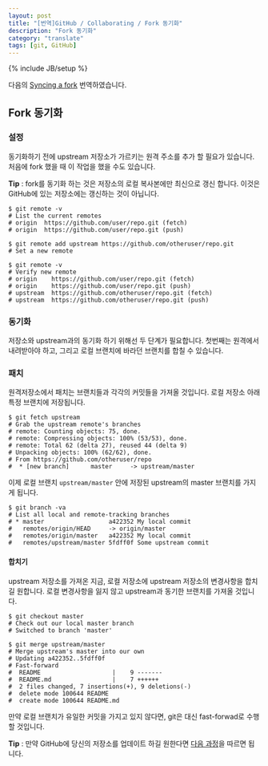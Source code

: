 ```yaml
---
layout: post
title: "[번역]GitHub / Collaborating / Fork 동기화"
description: "Fork 동기화"
category: "translate"
tags: [git, GitHub]
---
```

{% include JB/setup %}

다음의 [Syncing a fork](https://help.github.com/articles/syncing-a-fork) 번역하였습니다.

## Fork 동기화

### 설정

동기화하기 전에 upstream 저장소가 가르키는 원격 주소를 추가 할 필요가 있습니다. 처음에 fork 했을 때 이 작업을 했을 수도 있습니다.

**Tip** : fork를 동기화 하는 것은 저장소의 로컬 복사본에만 최신으로 갱신 합니다. 이것은 GitHub에 있는 저장소에는 갱신하는 것이 아닙니다.

    $ git remote -v
    # List the current remotes
    # origin  https://github.com/user/repo.git (fetch)
    # origin  https://github.com/user/repo.git (push)
    
    $ git remote add upstream https://github.com/otheruser/repo.git
    # Set a new remote
    
    $ git remote -v
    # Verify new remote
    # origin    https://github.com/user/repo.git (fetch)
    # origin    https://github.com/user/repo.git (push)
    # upstream  https://github.com/otheruser/repo.git (fetch)
    # upstream  https://github.com/otheruser/repo.git (push)

### 동기화

저장소와 upstream과의 동기화 하기 위해선 두 단계가 필요합니다. 첫번째는 원격에서 내려받아야 하고, 그리고 로컬 브랜치에 바라던 브랜치를 합칠 수 있습니다.

### 패치

원격저장소에서 패치는 브랜치들과 각각의 커밋들을 가져올 것입니다. 로컬 저장소 아래 특정 브랜치에 저장됩니다.

    $ git fetch upstream
    # Grab the upstream remote's branches
    # remote: Counting objects: 75, done.
    # remote: Compressing objects: 100% (53/53), done.
    # remote: Total 62 (delta 27), reused 44 (delta 9)
    # Unpacking objects: 100% (62/62), done.
    # From https://github.com/otheruser/repo
    #  * [new branch]      master     -> upstream/master

이제 로컬 브랜치 `upstream/master` 안에 저장된 upstream의 master 브랜치를 가지게 됩니다.

    $ git branch -va
    # List all local and remote-tracking branches
    # * master                  a422352 My local commit
    #   remotes/origin/HEAD     -> origin/master
    #   remotes/origin/master   a422352 My local commit
    #   remotes/upstream/master 5fdff0f Some upstream commit

#### 합치기

upstream 저장소를 가져온 지금, 로컬 저장소에 upstream 저장소의 변경사항을 합치길 원합니다. 로컬 변경사항을 잃지 않고 upstream과 동기한 브랜치를 가져올 것입니다.

    $ git checkout master
    # Check out our local master branch
    # Switched to branch 'master'
    
    $ git merge upstream/master
    # Merge upstream's master into our own
    # Updating a422352..5fdff0f
    # Fast-forward
    #  README                    |    9 -------
    #  README.md                 |    7 ++++++
    #  2 files changed, 7 insertions(+), 9 deletions(-)
    #  delete mode 100644 README
    #  create mode 100644 README.md

만약 로컬 브랜치가 유일한 커밋을 가지고 있지 않다면, git은 대신 fast-forwad로 수행할 것입니다.

**Tip** : 만약 GitHub에 당신의 저장소를 업데이트 하길 원한다면 [다음 과정](https://help.github.com/articles/pushing-to-a-remote#pushing-a-branch)을 따르면 됩니다.